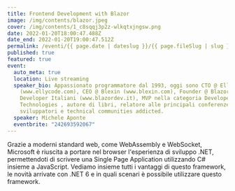 ```yaml
---
title: Frontend Development with Blazor
image: /img/contents/blazor.jpeg
cover: /img/contents/1_c8sqqj3p2z-wlkqtxjngsw.png
date: 2022-01-20T18:00:47.488Z
date_end: 2022-01-20T19:00:47.512Z
permalink: /eventi/{{ page.date | dateslug }}/{{ page.fileSlug | slug }}/index.html
published: true
featured: true
event:
  auto_meta: true
  location: Live streaming
  speaker_bio: Appassionato programmatore dal 1993, oggi sono CTO @ Ellycode
    (www.ellycode.com), CEO @ Blexin (www.blexin.com), Founder @ Blazor
    Developer Italiani (www.blazordev.it), MVP nella categoria Developer
    Technologies , autore di libri, relatore alle principali conferenze per
    sviluppatori e technical communities addicted.
  speaker: Michele Aponte
  eventbrite: "242693592067"
---
```

Grazie a moderni standard web, come WebAssembly e WebSocket, Microsoft è riuscita a portare nel browser l'esperienza di sviluppo .NET, permettendoti di scrivere una Single Page Application utilizzando C# insieme a JavaScript. Vediamo insieme tutti i vantaggi di questo framework, le novità arrivate con .NET 6 e in quali scenari è possibile utilizzare questo framework.